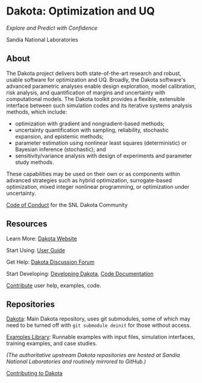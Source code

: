 # Dakota: Optimization and UQ
*Explore and Predict with Confidence*

Sandia National Laboratories


## About

The Dakota project delivers both state-of-the-art research and robust, usable software for optimization and UQ. Broadly, the Dakota software's advanced parametric analyses enable design exploration, model calibration, risk analysis, and quantification of margins and uncertainty with computational models. The Dakota toolkit provides a flexible, extensible interface between such simulation codes and its iterative systems analysis methods, which include:

- optimization with gradient and nongradient-based methods;
- uncertainty quantification with sampling, reliability, stochastic expansion, and epistemic methods;
- parameter estimation using nonlinear least squares (deterministic) or Bayesian inference (stochastic); and
- sensitivity/variance analysis with design of experiments and parameter study methods.

These capabilities may be used on their own or as components within advanced strategies such as hybrid optimization, surrogate-based optimization, mixed integer nonlinear programming, or optimization under uncertainty.

[Code of Conduct](https://github.com/snl-dakota/.github/blob/main/CODE_OF_CONDUCT.md) for the SNL Dakota Community

## Resources

Learn More: [Dakota Website](https://dakota.sandia.gov)

Start Using: [User Guide](https://dakota.sandia.gov/sites/default/files/docs/6.17.0-release/user-html/)

Get Help: [Dakota Discussion Forum](https://github.com/orgs/snl-dakota/discussions)

Start Developing: [Developing Dakota](https://dakota.sandia.gov/sites/default/files/docs/6.17.0-release/user-html/developingdakota/developingdakota.html), [Code Documentation](https://dakota.sandia.gov/sites/default/files/docs/6.17.0-release/html-dev/)

[Contribute](https://github.com/snl-dakota/.github/blob/main/CONTRIBUTING.md) user help, examples, code.

## Repositories

[Dakota](https://github.com/snl-dakota/dakota): Main Dakota repository, uses git submodules, some of which may need to be turned off with `git submodule deinit` for those without access.

[Examples Library](https://github.com/snl-dakota/dakota): Runnable examples with input files, simulation interfaces, training examples, and case studies.

*(The authoritative upstream Dakota repositories are hosted at Sandia National Laboratories and routinely mirrored to GitHub.)*

[Contributing to Dakota](https://github.com/snl-dakota/.github/blob/main/CONTRIBUTING.md)

<!--

**Here are some ideas to get you started:**

🙋‍♀️ A short introduction - what is your organization all about?
🌈 Contribution guidelines - how can the community get involved?
👩‍💻 Useful resources - where can the community find your docs? Is there anything else the community should know?
🍿 Fun facts - what does your team eat for breakfast?
🧙 Remember, you can do mighty things with the power of [Markdown](https://docs.github.com/github/writing-on-github/getting-started-with-writing-and-formatting-on-github/basic-writing-and-formatting-syntax)
-->

